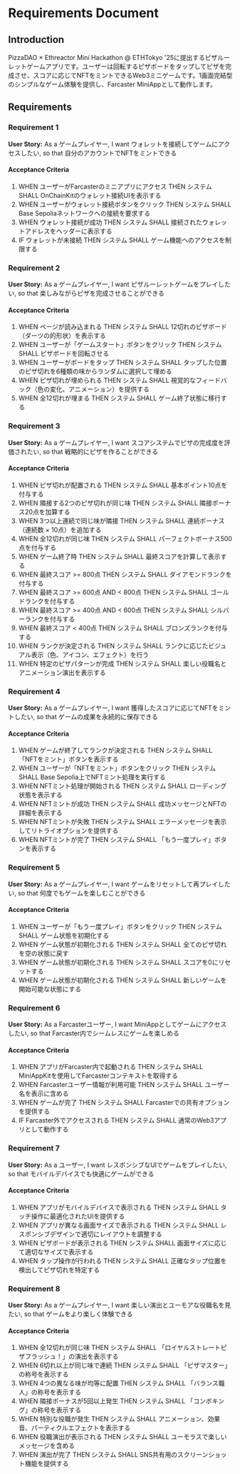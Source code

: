 # Requirements Document

## Introduction

PizzaDAO × Ethreactor Mini Hackathon @ ETHTokyo '25に提出するピザルーレットゲームアプリです。ユーザーは回転するピザボードをタップしてピザを完成させ、スコアに応じてNFTをミントできるWeb3ミニゲームです。1画面完結型のシンプルなゲーム体験を提供し、Farcaster MiniAppとして動作します。

## Requirements

### Requirement 1

**User Story:** As a ゲームプレイヤー, I want ウォレットを接続してゲームにアクセスしたい, so that 自分のアカウントでNFTをミントできる

#### Acceptance Criteria

1. WHEN ユーザーがFarcasterのミニアプリにアクセス THEN システム SHALL OnChainKitのウォレット接続UIを表示する
2. WHEN ユーザーがウォレット接続ボタンをクリック THEN システム SHALL Base Sepoliaネットワークへの接続を要求する
3. WHEN ウォレット接続が成功 THEN システム SHALL 接続されたウォレットアドレスをヘッダーに表示する
4. IF ウォレットが未接続 THEN システム SHALL ゲーム機能へのアクセスを制限する

### Requirement 2

**User Story:** As a ゲームプレイヤー, I want ピザルーレットゲームをプレイしたい, so that 楽しみながらピザを完成させることができる

#### Acceptance Criteria

1. WHEN ページが読み込まれる THEN システム SHALL 12切れのピザボード（ダーツの的形状）を表示する
2. WHEN ユーザーが「ゲームスタート」ボタンをクリック THEN システム SHALL ピザボードを回転させる
3. WHEN ユーザーがボードをタップ THEN システム SHALL タップした位置のピザ切れを6種類の味からランダムに選択して埋める
4. WHEN ピザ切れが埋められる THEN システム SHALL 視覚的なフィードバック（色の変化、アニメーション）を提供する
5. WHEN 全12切れが埋まる THEN システム SHALL ゲーム終了状態に移行する

### Requirement 3

**User Story:** As a ゲームプレイヤー, I want スコアシステムでピザの完成度を評価されたい, so that 戦略的にピザを作ることができる

#### Acceptance Criteria

1. WHEN ピザ切れが配置される THEN システム SHALL 基本ポイント10点を付与する
2. WHEN 隣接する2つのピザ切れが同じ味 THEN システム SHALL 隣接ボーナス20点を加算する
3. WHEN 3つ以上連続で同じ味が隣接 THEN システム SHALL 連続ボーナス（連続数 × 10点）を追加する
4. WHEN 全12切れが同じ味 THEN システム SHALL パーフェクトボーナス500点を付与する
5. WHEN ゲーム終了時 THEN システム SHALL 最終スコアを計算して表示する
6. WHEN 最終スコア >= 800点 THEN システム SHALL ダイアモンドランクを付与する
7. WHEN 最終スコア >= 600点 AND < 800点 THEN システム SHALL ゴールドランクを付与する
8. WHEN 最終スコア >= 400点 AND < 600点 THEN システム SHALL シルバーランクを付与する
9. WHEN 最終スコア < 400点 THEN システム SHALL ブロンズランクを付与する
10. WHEN ランクが決定される THEN システム SHALL ランクに応じたビジュアル表示（色、アイコン、エフェクト）を行う
11. WHEN 特定のピザパターンが完成 THEN システム SHALL 楽しい役職名とアニメーション演出を表示する

### Requirement 4

**User Story:** As a ゲームプレイヤー, I want 獲得したスコアに応じてNFTをミントしたい, so that ゲームの成果を永続的に保存できる

#### Acceptance Criteria

1. WHEN ゲームが終了してランクが決定される THEN システム SHALL 「NFTをミント」ボタンを表示する
2. WHEN ユーザーが「NFTをミント」ボタンをクリック THEN システム SHALL Base Sepolia上でNFTミント処理を実行する
3. WHEN NFTミント処理が開始される THEN システム SHALL ローディング状態を表示する
4. WHEN NFTミントが成功 THEN システム SHALL 成功メッセージとNFTの詳細を表示する
5. WHEN NFTミントが失敗 THEN システム SHALL エラーメッセージを表示してリトライオプションを提供する
6. WHEN NFTミントが完了 THEN システム SHALL 「もう一度プレイ」ボタンを表示する

### Requirement 5

**User Story:** As a ゲームプレイヤー, I want ゲームをリセットして再プレイしたい, so that 何度でもゲームを楽しむことができる

#### Acceptance Criteria

1. WHEN ユーザーが「もう一度プレイ」ボタンをクリック THEN システム SHALL ゲーム状態を初期化する
2. WHEN ゲーム状態が初期化される THEN システム SHALL 全てのピザ切れを空の状態に戻す
3. WHEN ゲーム状態が初期化される THEN システム SHALL スコアを0にリセットする
4. WHEN ゲーム状態が初期化される THEN システム SHALL 新しいゲームを開始可能な状態にする

### Requirement 6

**User Story:** As a Farcasterユーザー, I want MiniAppとしてゲームにアクセスしたい, so that Farcaster内でシームレスにゲームを楽しめる

#### Acceptance Criteria

1. WHEN アプリがFarcaster内で起動される THEN システム SHALL MiniAppKitを使用してFarcasterコンテキストを取得する
2. WHEN Farcasterユーザー情報が利用可能 THEN システム SHALL ユーザー名を表示に含める
3. WHEN ゲームが完了 THEN システム SHALL Farcasterでの共有オプションを提供する
4. IF Farcaster外でアクセスされる THEN システム SHALL 通常のWeb3アプリとして動作する

### Requirement 7

**User Story:** As a ユーザー, I want レスポンシブなUIでゲームをプレイしたい, so that モバイルデバイスでも快適にゲームができる

#### Acceptance Criteria

1. WHEN アプリがモバイルデバイスで表示される THEN システム SHALL タッチ操作に最適化されたUIを提供する
2. WHEN アプリが異なる画面サイズで表示される THEN システム SHALL レスポンシブデザインで適切にレイアウトを調整する
3. WHEN ピザボードが表示される THEN システム SHALL 画面サイズに応じて適切なサイズで表示する
4. WHEN タップ操作が行われる THEN システム SHALL 正確なタップ位置を検出してピザ切れを特定する

### Requirement 8

**User Story:** As a ゲームプレイヤー, I want 楽しい演出とユーモアな役職名を見たい, so that ゲームをより楽しく体験できる

#### Acceptance Criteria

1. WHEN 全12切れが同じ味 THEN システム SHALL 「ロイヤルストレートピザフラッシュ！」の演出を表示する
2. WHEN 6切れ以上が同じ味で連続 THEN システム SHALL 「ピザマスター」の称号を表示する
3. WHEN 4つの異なる味が均等に配置 THEN システム SHALL 「バランス職人」の称号を表示する
4. WHEN 隣接ボーナスが5回以上発生 THEN システム SHALL 「コンボキング」の称号を表示する
5. WHEN 特別な役職が発生 THEN システム SHALL アニメーション、効果音、パーティクルエフェクトを表示する
6. WHEN 役職演出が表示される THEN システム SHALL ユーモラスで楽しいメッセージを含める
7. WHEN 演出が完了 THEN システム SHALL SNS共有用のスクリーンショット機能を提供する
